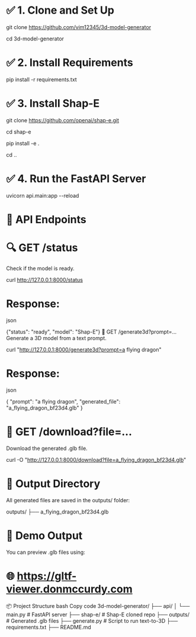  
# ✅ 1. Clone and Set Up

git clone https://github.com/vim12345/3d-model-generator

cd 3d-model-generator
# ✅ 2. Install Requirements

pip install -r requirements.txt
# ✅ 3. Install Shap-E

git clone https://github.com/openai/shap-e.git

cd shap-e

pip install -e .

cd ..
# ✅ 4. Run the FastAPI Server

uvicorn api.main:app --reload

# 📡 API Endpoints
# 🔍 GET /status
Check if the model is ready.


curl http://127.0.0.1:8000/status
# Response:

json

{"status": "ready", "model": "Shap-E"}
🧠 GET /generate3d?prompt=...
Generate a 3D model from a text prompt.


curl "http://127.0.0.1:8000/generate3d?prompt=a flying dragon"
# Response:

json

{
  "prompt": "a flying dragon",
  "generated_file": "a_flying_dragon_bf23d4.glb"
}
# 💾 GET /download?file=...
Download the generated .glb file.


curl -O "http://127.0.0.1:8000/download?file=a_flying_dragon_bf23d4.glb"
# 📁 Output Directory
All generated files are saved in the outputs/ folder:

outputs/
├── a_flying_dragon_bf23d4.glb


# 🧪 Demo Output
You can preview .glb files using:

# 🌐 https://gltf-viewer.donmccurdy.com

📦 Project Structure
bash
Copy code
3d-model-generator/
├── api/
│   └── main.py            # FastAPI server
├── shap-e/                # Shap-E cloned repo
├── outputs/               # Generated .glb files
├── generate.py            # Script to run text-to-3D
├── requirements.txt
├── README.md
